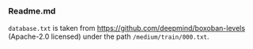 ### Readme.md

`database.txt` is taken from https://github.com/deepmind/boxoban-levels (Apache-2.0 licensed) under the path `/medium/train/000.txt`.
